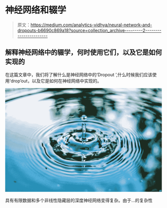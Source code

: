 # 神经网络和辍学

> 原文：<https://medium.com/analytics-vidhya/neural-network-and-dropouts-b6690c869a18?source=collection_archive---------2----------------------->

## 解释神经网络中的辍学，何时使用它们，以及它是如何实现的

在这篇文章中，我们将了解什么是神经网络中的‘Dropout ’,什么时候我们应该使用‘drop’out，以及它是如何在神经网络中实现的。

![](img/89102465748cd162aafd2bea2047673f.png)

具有有限数据和多个非线性隐藏层的深度神经网络变得复杂。由于…的复杂性